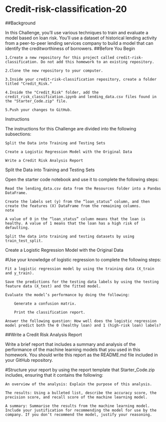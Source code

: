 # Credit-risk-classification-20


##Background

In this Challenge, you’ll use various techniques to train and evaluate a model based on loan risk. You’ll use a dataset of historical lending activity from a peer-to-peer lending services company to build a model that can identify the creditworthiness of borrowers.
##Before You Begin

    1.Create a new repository for this project called credit-risk-classification. Do not add this homework to an existing repository.

    2.Clone the new repository to your computer.

    3.Inside your credit-risk-classification repository, create a folder titled "Credit_Risk."

    4.Inside the "Credit_Risk" folder, add the credit_risk_classification.ipynb and lending_data.csv files found in the "Starter_Code.zip" file.

    5.Push your changes to GitHub.
    

Instructions

The instructions for this Challenge are divided into the following subsections:

    Split the Data into Training and Testing Sets

    Create a Logistic Regression Model with the Original Data

    Write a Credit Risk Analysis Report

Split the Data into Training and Testing Sets

Open the starter code notebook and use it to complete the following steps:

    Read the lending_data.csv data from the Resources folder into a Pandas DataFrame.

    Create the labels set (y) from the “loan_status” column, and then create the features (X) DataFrame from the remaining columns.
    note

    A value of 0 in the “loan_status” column means that the loan is healthy. A value of 1 means that the loan has a high risk of defaulting.

    Split the data into training and testing datasets by using train_test_split.

Create a Logistic Regression Model with the Original Data

#Use your knowledge of logistic regression to complete the following steps:

    Fit a logistic regression model by using the training data (X_train and y_train).

    Save the predictions for the testing data labels by using the testing feature data (X_test) and the fitted model.

    Evaluate the model’s performance by doing the following:

        Generate a confusion matrix.

        Print the classification report.

    Answer the following question: How well does the logistic regression model predict both the 0 (healthy loan) and 1 (high-risk loan) labels?

##Write a Credit Risk Analysis Report

Write a brief report that includes a summary and analysis of the performance of the machine learning models that you used in this homework. You should write this report as the README.md file included in your GitHub repository.

#Structure your report by using the report template that Starter_Code.zip includes, ensuring that it contains the following:

    An overview of the analysis: Explain the purpose of this analysis.

    The results: Using a bulleted list, describe the accuracy score, the precision score, and recall score of the machine learning model.

    A summary: Summarise the results from the machine learning model. Include your justification for recommending the model for use by the company. If you don’t recommend the model, justify your reasoning.
